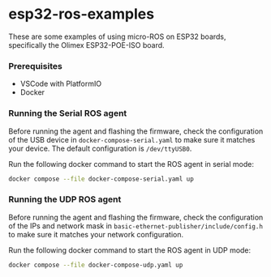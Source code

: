 # esp32-ros-examples

These are some examples of using micro-ROS on ESP32 boards, specifically the Olimex ESP32-POE-ISO board.

### Prerequisites
- VSCode with PlatformIO
- Docker


### Running the Serial ROS agent
Before running the agent and flashing the firmware, check the configuration of the USB device in `docker-compose-serial.yaml` to make sure
it matches your device. The default configuration is `/dev/ttyUSB0`.

Run the following docker command to start the ROS agent in serial mode:

```bash
docker compose --file docker-compose-serial.yaml up
```

### Running the UDP ROS agent

Before running the agent and flashing the firmware, check the configuration of the IPs and network mask in `basic-ethernet-publisher/include/config.h` to make sure it matches your network configuration. 

Run the following docker command to start the ROS agent in UDP mode:

```bash
docker compose --file docker-compose-udp.yaml up
``` 
